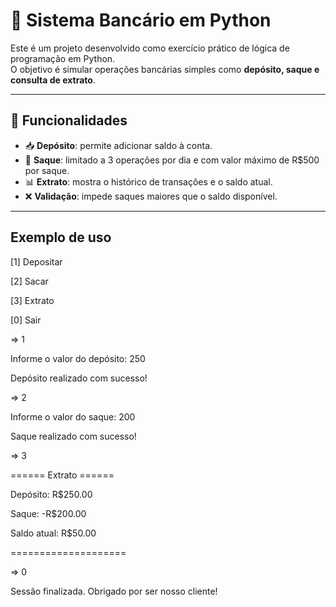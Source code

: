 # 🏦 Sistema Bancário em Python

Este é um projeto desenvolvido como exercício prático de lógica de programação em Python.  
O objetivo é simular operações bancárias simples como **depósito, saque e consulta de extrato**.

---

## 🚀 Funcionalidades

- 📥 **Depósito**: permite adicionar saldo à conta.
- 💸 **Saque**: limitado a 3 operações por dia e com valor máximo de R$500 por saque.
- 📊 **Extrato**: mostra o histórico de transações e o saldo atual.
- ❌ **Validação**: impede saques maiores que o saldo disponível.

---

## Exemplo de uso
[1] Depositar

[2] Sacar

[3] Extrato

[0] Sair

=> 1

Informe o valor do depósito: 250

Depósito realizado com sucesso!

=> 2

Informe o valor do saque: 200

Saque realizado com sucesso!

=> 3

====== Extrato ======

Depósito: R$250.00

Saque: -R$200.00


Saldo atual: R$50.00

====================

=> 0

Sessão finalizada. Obrigado por ser nosso cliente!

